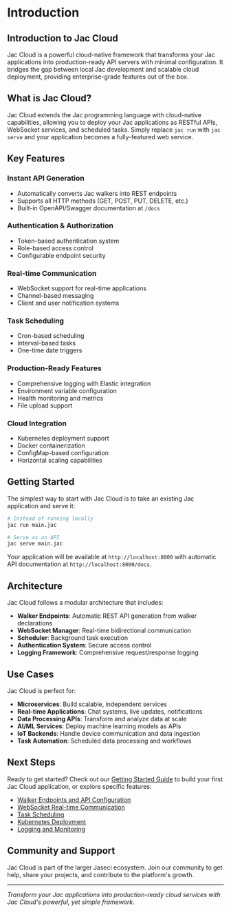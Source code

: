 # Introduction

## Introduction to Jac Cloud

Jac Cloud is a powerful cloud-native framework that transforms your Jac applications into production-ready API servers with minimal configuration. It bridges the gap between local Jac development and scalable cloud deployment, providing enterprise-grade features out of the box.

## What is Jac Cloud?

Jac Cloud extends the Jac programming language with cloud-native capabilities, allowing you to deploy your Jac applications as RESTful APIs, WebSocket services, and scheduled tasks. Simply replace `jac run` with `jac serve` and your application becomes a fully-featured web service.

## Key Features

### **Instant API Generation**
- Automatically converts Jac walkers into REST endpoints
- Supports all HTTP methods (GET, POST, PUT, DELETE, etc.)
- Built-in OpenAPI/Swagger documentation at `/docs`

### **Authentication & Authorization**
- Token-based authentication system
- Role-based access control
- Configurable endpoint security

### **Real-time Communication**
- WebSocket support for real-time applications
- Channel-based messaging
- Client and user notification systems

### **Task Scheduling**
- Cron-based scheduling
- Interval-based tasks
- One-time date triggers

### **Production-Ready Features**
- Comprehensive logging with Elastic integration
- Environment variable configuration
- Health monitoring and metrics
- File upload support

### **Cloud Integration**
- Kubernetes deployment support
- Docker containerization
- ConfigMap-based configuration
- Horizontal scaling capabilities

## Getting Started

The simplest way to start with Jac Cloud is to take an existing Jac application and serve it:

```bash
# Instead of running locally
jac run main.jac

# Serve as an API
jac serve main.jac
```

Your application will be available at `http://localhost:8000` with automatic API documentation at `http://localhost:8000/docs`.

## Architecture

Jac Cloud follows a modular architecture that includes:

- **Walker Endpoints**: Automatic REST API generation from walker declarations
- **WebSocket Manager**: Real-time bidirectional communication
- **Scheduler**: Background task execution
- **Authentication System**: Secure access control
- **Logging Framework**: Comprehensive request/response logging

## Use Cases

Jac Cloud is perfect for:

- **Microservices**: Build scalable, independent services
- **Real-time Applications**: Chat systems, live updates, notifications
- **Data Processing APIs**: Transform and analyze data at scale
- **AI/ML Services**: Deploy machine learning models as APIs
- **IoT Backends**: Handle device communication and data ingestion
- **Task Automation**: Scheduled data processing and workflows

## Next Steps

Ready to get started? Check out our [Getting Started Guide](quickstart.md) to build your first Jac Cloud application, or explore specific features:

- [Walker Endpoints and API Configuration](quickstart.md#walker-endpoints)
- [WebSocket Real-time Communication](websocket.md)
- [Task Scheduling](scheduler.md)
- [Kubernetes Deployment](cloud-orc-integration.md)
- [Logging and Monitoring](logging.md)

## Community and Support

Jac Cloud is part of the larger Jaseci ecosystem. Join our community to get help, share your projects, and contribute to the platform's growth.

---

*Transform your Jac applications into production-ready cloud services with Jac Cloud's powerful, yet simple framework.*